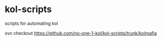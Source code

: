 # kol-scripts
scripts for automating kol

svn checkout https://github.com/no-one-1-kol/kol-scripts/trunk/kolmafia
